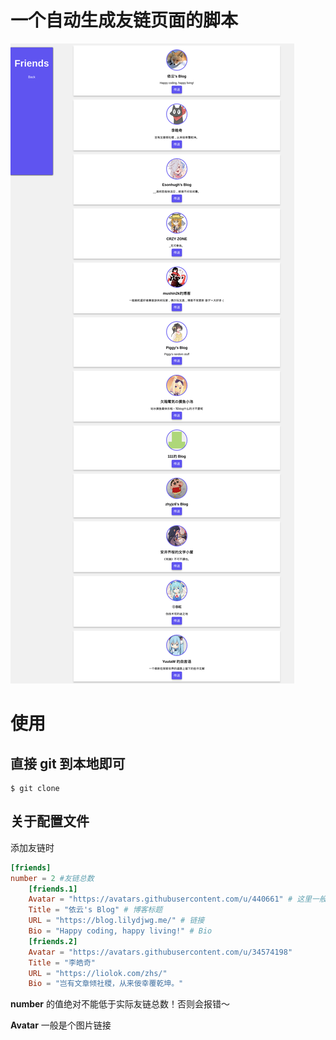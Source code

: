 # 一个自动生成友链页面的脚本
![](resources/Screenshot-2021-06-26-at-20-17-17-Friends.png)

# 使用
## 直接 git 到本地即可
```
$ git clone 
```
## 关于配置文件

添加友链时
```toml
[friends]
number = 2 #友链总数
    [friends.1]
    Avatar = "https://avatars.githubusercontent.com/u/440661" # 这里一般是图片的网络地址
    Title = "依云's Blog" # 博客标题
    URL = "https://blog.lilydjwg.me/" # 链接
    Bio = "Happy coding, happy living!" # Bio
    [friends.2]
    Avatar = "https://avatars.githubusercontent.com/u/34574198"
    Title = "李皓奇"
    URL = "https://liolok.com/zhs/"
    Bio = "岂有文章倾社稷，从来佞幸覆乾坤。"
```

**number** 的值绝对不能低于实际友链总数！否则会报错～

**Avatar** 一般是个图片链接
